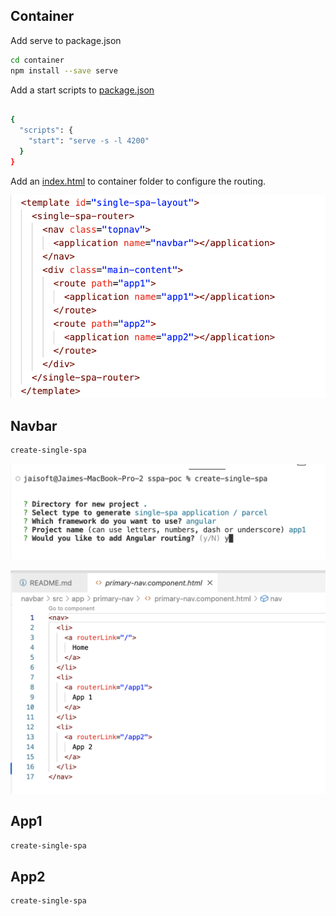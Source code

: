 ## Container

Add serve to package.json

```sh
cd container
npm install --save serve
```
Add a start scripts to [package.json]

```sh

{
  "scripts": {
    "start": "serve -s -l 4200"
  }
}
```
Add an [index.html] to container folder to configure the routing.

![image info](https://github.com/Jaisoft/apps/blob/main/single-spa/sspa-poc/route.png)

## Navbar
```sh
create-single-spa
```
![image info](https://github.com/Jaisoft/apps/blob/main/single-spa/sspa-poc/create.png)


![image info](https://github.com/Jaisoft/apps/blob/main/single-spa/sspa-poc/nav.png)

## App1
```sh
create-single-spa
```
## App2

```sh
create-single-spa
```

[package.json]: <https://github.com/Jaisoft/apps/blob/main/single-spa/sspa-poc/container/package.json>
[index.html]: <https://github.com/Jaisoft/apps/blob/main/single-spa/sspa-poc/container/index.html>